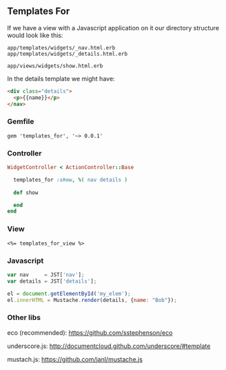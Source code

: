 ## Templates For

If we have a view with a Javascript application on it our directory
structure would look like this:

    app/templates/widgets/_nav.html.erb
    app/templates/widgets/_details.html.erb

    app/views/widgets/show.html.erb

In the details template we might have:

```html
<div class="details">
  <p>{{name}}</p>
</nav>
```

### Gemfile

    gem 'templates_for', '~> 0.0.1'

### Controller

```ruby
WidgetController < ActionController::Base

  templates_for :show, %( nav details ) 
 
  def show

  end
end
```

### View

```erb
<%= templates_for_view %>
```

### Javascript

```javascript
var nav     = JST['nav'];
var details = JST['details'];

el = document.getElementById('my_elem');
el.innerHTML = Mustache.render(details, {name: "Bob"});
```

### Other libs

eco (recommended): https://github.com/sstephenson/eco

underscore.js: http://documentcloud.github.com/underscore/#template

mustach.js: https://github.com/janl/mustache.js
